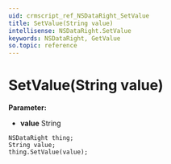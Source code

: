 ```yaml
---
uid: crmscript_ref_NSDataRight_SetValue
title: SetValue(String value)
intellisense: NSDataRight.SetValue
keywords: NSDataRight, GetValue
so.topic: reference
---
```


# SetValue(String value)

**Parameter:** 
 - **value** String

```crmscript
NSDataRight thing;
String value;
thing.SetValue(value);
```


